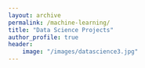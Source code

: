 ```yaml
---
layout: archive
permalink: /machine-learning/
title: "Data Science Projects"
author_profile: true
header:
	image: "/images/datascience3.jpg"
---
```


